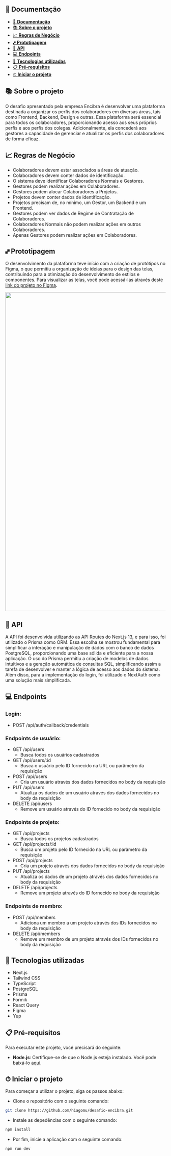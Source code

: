 ## 📔 **Documentação**

- [📔 **Documentação**](#-documentação)
- [📚 **Sobre o projeto**](#-sobre-o-projeto)
- [📈 **Regras de Negócio**](#-regras-de-negócio)
- [🙾 **Prototipagem**](#-prototipagem)
- [🤖 **API**](#-api)
- [💻 **Endpoints**](#-endpoints)
- [🚀 **Tecnologias utilizadas**](#-tecnologias-utilizadas)
- [📋 **Pré-requisitos**](#-pré-requisitos)
- [⏱ **Iniciar o projeto**](#-iniciar-o-projeto)

## 📚 **Sobre o projeto**

O desafio apresentado pela empresa Encibra é desenvolver uma plataforma destinada a organizar os perfis dos colaboradores em diversas áreas, tais como Frontend, Backend, Design e outras. Essa plataforma será essencial para todos os colaboradores, proporcionando acesso aos seus próprios perfis e aos perfis dos colegas. Adicionalmente, ela concederá aos gestores a capacidade de gerenciar e atualizar os perfis dos colaboradores de forma eficaz.

## 📈 **Regras de Negócio**

- Colaboradores devem estar associados a áreas de atuação.
- Colaboradores devem conter dados de identificação.
- O sistema deve identificar Colaboradores Normais e Gestores.
- Gestores podem realizar ações em Colaboradores.
- Gestores podem alocar Colaboradores a Projetos.
- Projetos devem conter dados de identificação.
- Projetos precisam de, no mínimo, um Gestor, um Backend e um Frontend.
- Gestores podem ver dados de Regime de Contratação de Colaboradores.
- Colaboradores Normais não podem realizar ações em outros Colaboradores.
- Apenas Gestores podem realizar ações em Colaboradores.

## 🙾 **Prototipagem**

O desenvolvimento da plataforma teve início com a criação de protótipos no Figma, o que permitiu a organização de ideias para o design das telas, contribuindo para a otimização do desenvolvimento de estilos e componentes. Para visualizar as telas, você pode acessá-las através deste [link do projeto no Figma](https://www.figma.com/file/WXrZiXJhEvaQ8f9GdyPTbc/ColPainel?type=design&node-id=0%3A1&mode=design&t=fnefI39qQQvgv27z-1).

<div align="center">
    <img width="1000" src="https://i.imgur.com/hsxCIha.png">
</div>

## 🤖 **API**

A API foi desenvolvida utilizando as API Routes do Next.js 13, e para isso, foi utilizado o Prisma como ORM. Essa escolha se mostrou fundamental para simplificar a interação e manipulação de dados com o banco de dados PostgreSQL, proporcionando uma base sólida e eficiente para a nossa aplicação. O uso do Prisma permitiu a criação de modelos de dados intuitivos e a geração automática de consultas SQL, simplificando assim a tarefa de desenvolver e manter a lógica de acesso aos dados do sistema. Além disso, para a implementação do login, foi utilizado o NextAuth como uma solução mais simplificada.

## 💻 **Endpoints**

### Login:

- POST /api/auth/callback/credentials

### Endpoints de usuário:

- GET /api/users
  - Busca todos os usuários cadastrados
- GET /api/users/:id
  - Busca o usuário pelo ID fornecido na URL ou parâmetro da requisição
- POST /api/users
  - Cria um usuário através dos dados fornecidos no body da requisição
- PUT /api/users
  - Atualiza os dados de um usuário através dos dados fornecidos no body da requisição
- DELETE /api/users
  - Remove um usuário através do ID fornecido no body da requisição

### Endpoints de projeto:

- GET /api/projects
  - Busca todos os projetos cadastrados
- GET /api/projects/:id
  - Busca um projeto pelo ID fornecido na URL ou parâmetro da requisição
- POST /api/projects
  - Cria um projeto através dos dados fornecidos no body da requisição
- PUT /api/projects
  - Atualiza os dados de um projeto através dos dados fornecidos no body da requisição
- DELETE /api/projects
  - Remove um projeto através do ID fornecido no body da requisição

### Endpoints de membro:

- POST /api/members
  - Adiciona um membro a um projeto através dos IDs fornecidos no body da requisição
- DELETE /api/members
  - Remove um membro de um projeto através dos IDs fornecidos no body da requisição

## 🚀 **Tecnologias utilizadas**

- Next.js
- Tailwind CSS
- TypeScript
- PostgreSQL
- Prisma
- Formik
- React Query
- Figma
- Yup

## 📋 **Pré-requisitos**

Para executar este projeto, você precisará do seguinte:

- **Node.js**: Certifique-se de que o Node.js esteja instalado. Você pode baixá-lo [aqui](https://nodejs.org/en/download).

## ⏱ **Iniciar o projeto**

Para começar a utilizar o projeto, siga os passos abaixo:
- Clone o repositório com o seguinte comando:
```bash
git clone https://github.com/hiagomu/desafio-encibra.git

```
- Instale as depedências com o seguinte comando:
```bash
npm install

```
- Por fim, inicie a aplicação com o seguinte comando:
```bash
npm run dev

```
